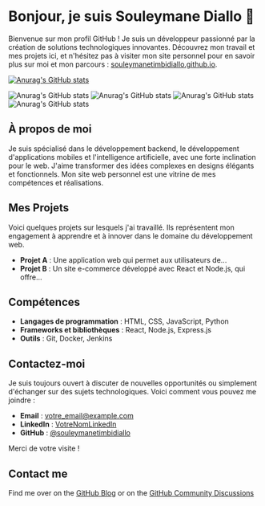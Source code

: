 # Bonjour, je suis Souleymane Diallo 👋

Bienvenue sur mon profil GitHub ! Je suis un développeur passionné par la création de solutions technologiques innovantes. Découvrez mon travail et mes projets ici, et n'hésitez pas à visiter mon site personnel pour en savoir plus sur moi et mon parcours : [souleymanetimbidiallo.github.io](https://souleymanetimbidiallo.github.io/).



[![Anurag's GitHub stats](https://github-readme-stats.vercel.app/api?username=souleymanetimbidiallo)](https://github.com/souleymanetimbidiallo/github-readme-stats)

![Anurag's GitHub stats](https://github-readme-stats.vercel.app/api?username=souleymanetimbidiallo&hide=contribs,prs)
![Anurag's GitHub stats](https://github-readme-stats.vercel.app/api?username=anuraghazra&show=reviews,discussions_started,discussions_answered,prs_merged,prs_merged_percentage)
![Anurag's GitHub stats](https://github-readme-stats.vercel.app/api?username=anuraghazra&show_icons=true)
![Anurag's GitHub stats](https://github-readme-stats.vercel.app/api?username=souleymanetimbidiallo&show_icons=true&theme=radical)


## À propos de moi

Je suis spécialisé dans le développement backend, le développement d'applications mobiles et l'intelligence artificielle, avec une forte inclination pour le web. J'aime transformer des idées complexes en designs élégants et fonctionnels. Mon site web personnel est une vitrine de mes compétences et réalisations.

## Mes Projets

Voici quelques projets sur lesquels j'ai travaillé. Ils représentent mon engagement à apprendre et à innover dans le domaine du développement web.

- **Projet A** : Une application web qui permet aux utilisateurs de...
- **Projet B** : Un site e-commerce développé avec React et Node.js, qui offre...

## Compétences

- **Langages de programmation** : HTML, CSS, JavaScript, Python
- **Frameworks et bibliothèques** : React, Node.js, Express.js
- **Outils** : Git, Docker, Jenkins

## Contactez-moi

Je suis toujours ouvert à discuter de nouvelles opportunités ou simplement d'échanger sur des sujets technologiques. Voici comment vous pouvez me joindre :

- **Email** : [votre_email@example.com](mailto:votre_email@example.com)
- **LinkedIn** : [VotreNomLinkedIn](https://www.linkedin.com/in/VotreNomLinkedIn/)
- **GitHub** : [@souleymanetimbidiallo](https://github.com/souleymanetimbidiallo)

Merci de votre visite !

## Contact me
Find me over on the [GitHub Blog](https://github.blog/) or on the [GitHub Community Discussions](https://github.com/orgs/community/discussions)


<!--
**souleymanetimbidiallo/souleymanetimbidiallo** is a ✨ _special_ ✨ repository because its `README.md` (this file) appears on your GitHub profile.

Here are some ideas to get you started:

- 🔭 I’m currently working on ...
- 🌱 I’m currently learning ...
- 👯 I’m looking to collaborate on ...
- 🤔 I’m looking for help with ...
- 💬 Ask me about ...
- 📫 How to reach me: ...
- 😄 Pronouns: ...
- ⚡ Fun fact: ...
-->
